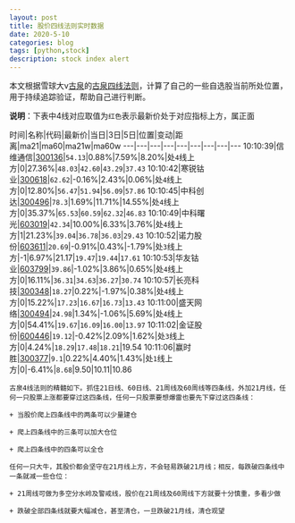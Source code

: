 ```yaml
---
layout: post
title: 股价四线法则实时数据
date: 2020-5-10
categories: blog
tags: [python,stock]
description: stock index alert
---
```



本文根据雪球大v[古泉](https://xueqiu.com/u/7148646888)的[古泉四线法则](https://xueqiu.com/7148646888/130498192)，计算了自己的一些自选股当前所处位置，用于持续追踪验证，帮助自己进行判断。

**说明**：下表中4线对应取值为`红色`表示最新价处于对应指标上方，属正面

时间|名称|代码|最新价|当日|3日|5日|位置|变动|距离|ma21|ma60|ma21w|ma60w
---|---|---|---|---|---|---|---|---
10:10:39|信维通信|[300136](https://xueqiu.com/S/SZ300136)|`54.13`|0.88%|7.59%|8.20%|处`4`线上方|0|27.36%|`48.03`|`42.60`|`43.29`|`37.43`
10:10:42|寒锐钴业|[300618](https://xueqiu.com/S/SZ300618)|`62.62`|-0.16%|2.43%|0.06%|处`4`线上方|0|12.80%|`56.47`|`51.94`|`56.09`|`57.86`
10:10:45|中科创达|[300496](https://xueqiu.com/S/SZ300496)|`78.3`|1.69%|11.71%|14.55%|处`4`线上方|0|35.37%|`65.53`|`60.59`|`62.32`|`46.83`
10:10:49|中科曙光|[603019](https://xueqiu.com/S/SH603019)|`42.34`|10.00%|6.33%|3.76%|处`4`线上方|1|21.23%|`39.04`|`36.78`|`36.03`|`29.43`
10:10:52|诺力股份|[603611](https://xueqiu.com/S/SH603611)|`20.69`|-0.91%|0.43%|-1.79%|处`3`线上方|-1|6.97%|21.17|`19.47`|`19.44`|`17.61`
10:10:53|华友钴业|[603799](https://xueqiu.com/S/SH603799)|`39.86`|-1.02%|3.86%|0.65%|处`4`线上方|0|16.11%|`36.31`|`34.63`|`36.27`|`30.74`
10:10:57|长亮科技|[300348](https://xueqiu.com/S/SZ300348)|`18.27`|0.22%|-1.97%|0.38%|处`4`线上方|0|15.22%|`17.23`|`16.67`|`16.73`|`13.43`
10:11:00|盛天网络|[300494](https://xueqiu.com/S/SZ300494)|`24.98`|1.34%|-1.06%|5.69%|处`4`线上方|0|54.41%|`19.67`|`16.09`|`16.00`|`13.97`
10:11:02|金证股份|[600446](https://xueqiu.com/S/SH600446)|`19.12`|-0.42%|2.09%|1.62%|处`3`线上方|0|4.24%|`18.29`|`17.48`|`18.21`|19.54
10:11:06|赢时胜|[300377](https://xueqiu.com/S/SZ300377)|`9.1`|0.22%|4.40%|1.43%|处`1`线上方|0|-6.41%|`8.68`|9.50|10.11|10.86

```
古泉4线法则的精髓如下。抓住21日线、60日线、21周线及60周线等四条线，外加21月线，任何一只股票上涨都要穿过这四条线，任何一只股票要想爆雷也要先下穿过这四条线：

+ 当股价爬上四条线中的两条可以少量建仓

+ 爬上四条线中的三条可以加大仓位

+ 爬上四条线中的四条可以全仓

任何一只大牛，其股价都会坚守在21月线上方，不会轻易跌破21月线；相反，每跌破四条线中一条就减一些仓位：

+ 21周线可做为多空分水岭及警戒线，股价在21周线及60周线下方就要十分慎重，多看少做

+ 跌破全部四条线就要大幅减仓，甚至清仓，一旦跌破21月线，清仓观望
```